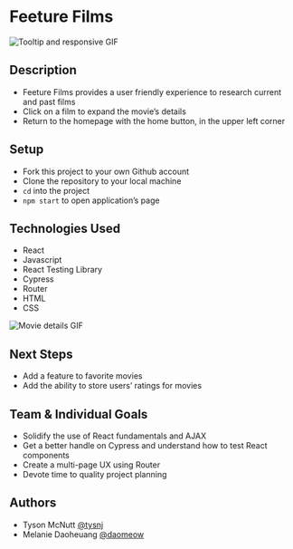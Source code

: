 # Feeture Films
![Tooltip and responsive GIF](https://media.giphy.com/media/mX4cSRSf6xvBI4RA2g/giphy.gif)

## Description
- Feeture Films provides a user friendly experience to research current and past films
- Click on a film to expand the movie’s details
- Return to the homepage with the home button, in the upper left corner 

## Setup
- Fork this project to your own Github account
- Clone the repository to your local machine
- `cd` into the project
- `npm start` to open application’s page

## Technologies Used
- React
- Javascript
- React Testing Library 
- Cypress
- Router
- HTML
- CSS

![Movie details GIF](https://media.giphy.com/media/xlBuCbLQGG4wRbiMJE/giphy.gif)

## Next Steps
- Add a feature to favorite movies
- Add the ability to store users’ ratings for movies

## Team & Individual Goals
- Solidify the use of React fundamentals and AJAX 
- Get a better handle on Cypress and understand how to test React components
- Create a multi-page UX using Router   
- Devote time to quality project planning 

## Authors
- Tyson McNutt [@tysnj](https://github.com/tysnj) 
- Melanie Daoheuang [@daomeow](https://github.com/daomeow)
